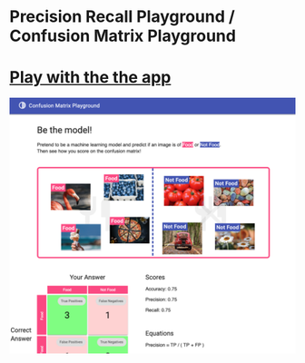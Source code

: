 # Precision Recall Playground / Confusion Matrix Playground

# [Play with the the app](https://zackakil.github.io/precision-recall-playground/)

![app.png](app.png)
